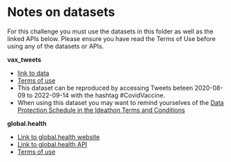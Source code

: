 # Notes on datasets

For this challenge you must use the datasets in this folder as well as the linked APIs below.
Please ensure you have read the Terms of Use before using any of the datasets or APIs.

**vax_tweets**

* [link to data]()
* [Terms of use](https://developer.twitter.com/en/more/developer-terms)
* This dataset can be reproduced by accessing Tweets beteen 2020-08-09 to 2022-09-14 with the hashtag #CovidVaccine.
* When using this dataset you may want to remind yourselves of the [Data Protection Schedule in the Ideathon Terms and Conditions](https://cms.wellcome.org/sites/default/files/2023-02/Wellcome%20Data%20Science%20Ideathon%20T%26Cs.pdf)

**global.health**

* [Link to global.health website](https://global.health/)
* [Link to global.health API](https://github.com/globaldothealth/list/tree/main/api)
* [Terms of use](https://global.health/terms-of-use/)
